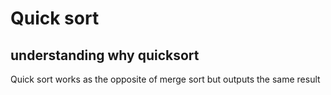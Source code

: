 # Quick sort

## understanding why quicksort

Quick sort works as the opposite of merge sort but outputs the same result
